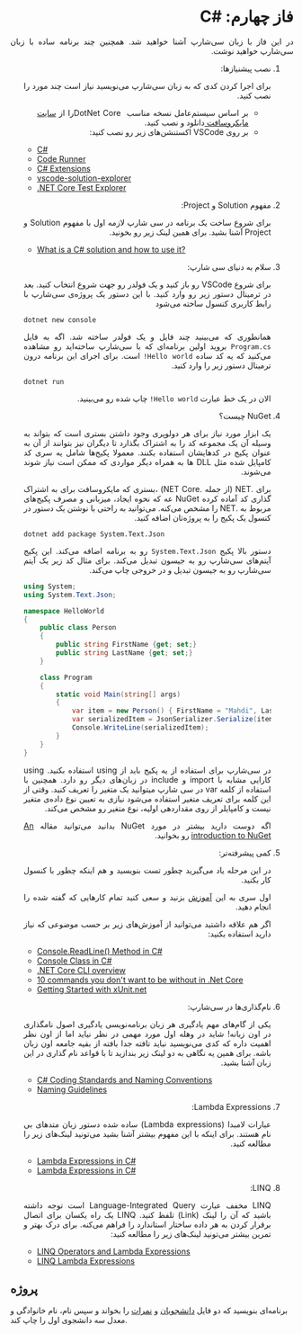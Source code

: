 <div dir="rtl" align='justify'>

# فاز چهارم: #C

در این فاز با زبان سی‌شارپ آشنا خواهید شد. همچنین چند برنامه ساده با زبان سی‌شارپ خواهید نوشت.

1. نصب پیشنیازها:

   برای اجرا کردن کدی که به زبان سی‌شارپ می‌نویسید نیاز است چند مورد را نصب کنید.

   - بر اساس سیستم‌عامل نسخه مناسب  <span dir="ltr" align='left'> DotNet Core </span> را از [سایت مایکروسافت ](https://dotnet.microsoft.com/download) دانلود و نصب کنید.
   - بر روی VSCode اکستنشن‌های زیر رو نصب کنید:

    <div dir="ltr" align='justify'>

   * [C#](https://marketplace.visualstudio.com/items?itemName=ms-dotnettools.csharp)
   * [Code Runner](https://marketplace.visualstudio.com/items?itemName=formulahendry.code-runner)
   * [C# Extensions](https://marketplace.visualstudio.com/items?itemName=jchannon.csharpextensions)
   * [vscode-solution-explorer](https://marketplace.visualstudio.com/items?itemName=fernandoescolar.vscode-solution-explorer)
   * [.NET Core Test Explorer](https://marketplace.visualstudio.com/items?itemName=formulahendry.dotnet-test-explorer)

    </div>

2. مفهوم Solution و Project:

   برای شروع ساخت یک برنامه در سی شارپ لازمه اول با مفهوم Solution و Project آشنا بشید. برای همین لینک‌ زیر رو بخونید.


    <div dir="ltr" align='justify'>

    - [What is a C# solution and how to use it?](https://stackoverflow.com/a/40400159/7498797)
    </div>

3. سلام به دنیای سی شارپ:

   برای شروع VSCode رو باز کنید و یک فولدر رو جهت شروع انتخاب کنید. بعد در ترمینال دستور زیر رو وارد کنید. با این دستور یک پروژه‌ی سی‌شارپ با رابط کاربری کنسول ساخته می‌شود

   <div dir="ltr" align='justify'>

   `dotnet new console`
   </div>

   همانطوری که می‌بینید چند فایل و یک فولدر ساخته شد. اگه به فایل `Program.cs` بروید اولین برنامه‌ای که با سی‌شارپ ساخته‌اید رو مشاهده می‌کنید که یه کد ساده `Hello world!` است. برای اجرای این برنامه درون ترمینال دستور زیر را وارد کنید.

   <div dir="ltr" align='justify'>

   `dotnet run`
   </div>

   الان در یک خط عبارت `Hello world!` چاپ شده رو می‌بینید.

4. NuGet چیست؟

   یک ابزار مورد نیاز برای هر دولوپری وجود داشتن بستری است که بتواند به وسیله آن یک مجموعه کد را به اشتراک بگذارد تا دیگران نیز بتوانند از آن به عنوان پکیج در کدهایشان استفاده بکنند.
   معمولا پکیج‌ها شامل یه سری کد کامپایل شده مثل DLL ها به همراه دیگر مواردی که ممکن است نیاز شوند می‌شوند.


    برای .NET (از جمله .NET Core) ،بستری که مایکروسافت برای به اشتراک گذاری کد آماده کرده NuGet عه که نحوه ایجاد، میزبانی و مصرف پکیج‌های مربوط به .NET را مشخص می‌کنه.
    می‌توانید به راحتی با نوشتن یک دستور در کنسول یک پکیج را به پروژه‌‌تان اضافه کنید.

    <div dir="ltr" align='justify'>

    `dotnet add package System.Text.Json`

    </div>

    دستور بالا پکیج `System.Text.Json` رو به برنامه اضافه می‌کند. این پکیج آیتم‌های سی‌شارپ رو به جیسون تبدیل می‌کند. برای مثال کد زیر یک آیتم سی‌شارپ رو به جیسون تبدیل و در خروجی چاپ می‌کند.

    <div dir="ltr" align='justify'>

    ```C#
    using System;
    using System.Text.Json;

    namespace HelloWorld
    {
        public class Person
        {
            public string FirstName {get; set;}
            public string LastName {get; set;}
        }

        class Program
        {
            static void Main(string[] args)
            {
                var item = new Person() { FirstName = "Mahdi", LastName = "Malverdi"};
                var serializedItem = JsonSerializer.Serialize(item);
                Console.WriteLine(serializedItem);
            }
        }
    }
    ```

    </div>

    در سی‌شارپ برای استفاده از یه پکیج باید از using استفاده بکنید. using کارایی مشابه با import و include در زبان‌های دیگر رو دارد.
    همچنین با استفاده از کلمه var در سی شارپ میتوانید یک متغیر را تعریف کنید. وقتی از این کلمه برای تعریف متغیر استفاده می‌شود نیازی به تعیین نوع داده‌ی متغیر نیست و کامپایلر از روی مقداردهی اولیه، نوع متغیر رو مشخص می‌کند.

    اگه دوست دارید بیشتر در مورد NuGet بدانید می‌توانید مقاله [An introduction to NuGet](https://docs.microsoft.com/en-us/nuget/what-is-nuget) رو بخوانید.

5.  کمی پیشرفته‌تر:

    در این مرحله یاد می‌گیرید چطور تست بنویسید و هم اینکه چطور با کنسول کار بکنید.

    اول سری به این [آموزش](https://softchris.github.io/pages/dotnet-core.html#creating-a-solution) بزنید و سعی کنید تمام کارهایی که گفته شده را انجام دهید.

    اگر هم علاقه داشتید می‌توانید از آموزش‌های زیر بر حسب موضوعی که نیاز دارید استفاده بکنید:

    <div dir="ltr" align='justify'>

    - [Console.ReadLine() Method in C#](<https://www.geeksforgeeks.org/console-readline-method-in-c-sharp/#:~:text=Console.-,ReadLine()%20Method%20in%20C%23,user%20presses%20the%20Enter%20key.>)
    - [Console Class in C#](https://www.geeksforgeeks.org/console-class-in-c-sharp/#:~:text=Weekday%20in%20C%23-,Console%20Class%20in%20C%23,output%20from%20the%20computer%20end.)
    - [.NET Core CLI overview](https://docs.microsoft.com/en-us/dotnet/core/tools/)
    - [10 commands you don't want to be without in .Net Core](https://softchris.github.io/pages/dotnet-10-commands.html#_4-dotnet-run)
    - [Getting Started with xUnit.net](https://xunit.net/docs/getting-started/netcore/cmdline)

    </div>

6.  نام‌گذاری‌ها در سی‌شارپ:

    یکی از گام‌های مهم یادگیری هر زبان برنامه‌نویسی یادگیری اصول نامگذاری در اون زبانه! شاید در وهله اول مورد مهمی در نظر نیاید اما از اون نظر اهمیت داره که کدی می‌نویسید نباید تافته جدا بافته از بقیه جامعه اون زبان باشه. برای همین یه نگاهی به دو لینک زیر بندازید تا با قواعد نام گذاری در این زبان آشنا بشید.

    <div dir="ltr" align='justify'>

    - [C# Coding Standards and Naming Conventions](https://github.com/ktaranov/naming-convention/blob/master/C%23%20Coding%20Standards%20and%20Naming%20Conventions.md)
    - [Naming Guidelines](https://docs.microsoft.com/en-us/dotnet/standard/design-guidelines/naming-guidelines)

    </div>

7.  Lambda Expressions:

    عبارات لامبدا (Lambda expressions) ساده شده دستور زبان متدهای بی نام هستند.
    برای اینکه با این مفهوم بیشتر آشنا بشید می‌تونید لینک‌های زیر را مطالعه کنید.

    <div dir="ltr" align='justify'>

    - [Lambda Expressions in C#](https://www.geeksforgeeks.org/lambda-expressions-in-c-sharp/)
    - [Lambda Expressions in C#](https://www.c-sharpcorner.com/UploadFile/bd6c67/lambda-expressions-in-C-Sharp/)

   </div>

</div>

<div dir="rtl" align='justify'>

8.  LINQ:

    LINQ مخفف عبارت Language-Integrated Query است توجه داشته باشید که آن را لینک (Link) تلفظ کنید. LINQ یک راه یکسان برای اتصال برقرار کردن به هر داده ساختار استاندارد را فراهم می‌کنه.
    برای درک بهتر و تمرین بیشتر می‌تونید لینک‌های زیر را مطالعه کنید:

    <div dir="ltr" align='justify'>

    - [LINQ Operators and Lambda Expressions](https://www.c-sharpcorner.com/UploadFile/babu_2082/linq-operators-and-lambda-expression-syntax-examples/)
    - [LINQ Lambda Expressions](https://www.tutlane.com/tutorial/linq/linq-lambda-expressions)

   </div>

## پروژه

برنامه‌ای بنویسید که دو فایل [دانشجویان](https://github.com/Star-Academy/codestar-internship/blob/master/Projects/Students.csv) و [نمرات](https://github.com/Star-Academy/codestar-internship/blob/master/Projects/Scores.csv) را بخواند و سپس نام، نام خانوادگی و معدل سه دانشجوی اول را چاپ کند.

</div>
